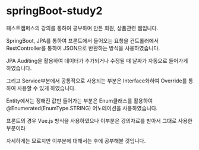 # springBoot-study2

패스트캠퍼스의 강의를 통하여 공부하며 만든 회원, 상품관련 웹입니다.

SpringBoot, JPA를 통하여 프론트에서 들어오는 요청을 컨트롤러에서 RestController를 통하여 JSON으로 반환하는 방식을 사용하였습니다.

JPA Auditing을 활용하여 데이터가 추가되거나 수정될 때 날짜가 자동으로 들어가게 하였습니다.

그리고 Service부분에서 공통적으로 사용되는 부분은 Interface화하여 Override를 통하여 사용할 수 있게 하였습니다. 

Entity에서는 정해진 값만 들어가는 부분은 Enum클래스를 활용하여 @Enumerated(EnumType.STRING) 어노테이션을 사용하였습니다.


프론트의 경우 Vue.js 방식을 사용하였으나 이부분은 강의자료를 받아서 그대로 사용한 부분이라

자세하게는 모르지만 이부분에 대해서는 후에 공부해볼 것입니다.
